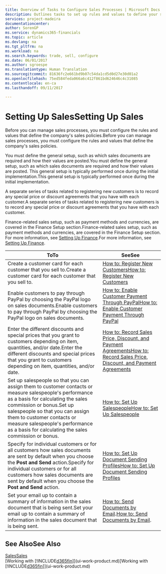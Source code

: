 ```yaml
---
title: Overview of Tasks to Configure Sales Processes | Microsoft Docs
description: Outlines tasks to set up rules and values to define your sales policies and processes.
services: project-madeira
documentationcenter: 
author: SorenGP
ms.service: dynamics365-financials
ms.topic: article
ms.devlang: na
ms.tgt_pltfrm: na
ms.workload: na
ms.search.keywords: trade, sell, configure
ms.date: 06/01/2017
ms.author: sgroespe
ms.translationtype: Human Translation
ms.sourcegitcommit: 81636fc2e661bd9b07c54da1cd5d0d27e30d01a2
ms.openlocfilehash: 75ed584feda066a6c412f861bd624646c4c31085
ms.contentlocale: en-ca
ms.lasthandoff: 09/11/2017

---
```

# <a name="setting-up-sales"></a><span data-ttu-id="72a2b-103">Setting Up Sales</span><span class="sxs-lookup"><span data-stu-id="72a2b-103">Setting Up Sales</span></span>
<span data-ttu-id="72a2b-104">Before you can manage sales processes, you must configure the rules and values that define the company's sales policies.</span><span class="sxs-lookup"><span data-stu-id="72a2b-104">Before you can manage sales processes, you must configure the rules and values that define the company's sales policies.</span></span>

<span data-ttu-id="72a2b-105">You must define the general setup, such as which sales documents are required and how their values are posted.</span><span class="sxs-lookup"><span data-stu-id="72a2b-105">You must define the general setup, such as which sales documents are required and how their values are posted.</span></span> <span data-ttu-id="72a2b-106">This general setup is typically performed once during the initial implementation.</span><span class="sxs-lookup"><span data-stu-id="72a2b-106">This general setup is typically performed once during the initial implementation.</span></span>

<span data-ttu-id="72a2b-107">A separate series of tasks related to registering new customers is to record any special price or discount agreements that you have with each customer.</span><span class="sxs-lookup"><span data-stu-id="72a2b-107">A separate series of tasks related to registering new customers is to record any special price or discount agreements that you have with each customer.</span></span>

<span data-ttu-id="72a2b-108">Finance-related sales setup, such as payment methods and currencies, are covered in the Finance Setup section.</span><span class="sxs-lookup"><span data-stu-id="72a2b-108">Finance-related sales setup, such as payment methods and currencies, are covered in the Finance Setup section.</span></span> <span data-ttu-id="72a2b-109">For more information, see [Setting Up Finance](finance-setup-finance.md).</span><span class="sxs-lookup"><span data-stu-id="72a2b-109">For more information, see [Setting Up Finance](finance-setup-finance.md).</span></span>

| <span data-ttu-id="72a2b-110">To</span><span class="sxs-lookup"><span data-stu-id="72a2b-110">To</span></span> | <span data-ttu-id="72a2b-111">See</span><span class="sxs-lookup"><span data-stu-id="72a2b-111">See</span></span> |
| --- | --- |
| <span data-ttu-id="72a2b-112">Create a customer card for each customer that you sell to.</span><span class="sxs-lookup"><span data-stu-id="72a2b-112">Create a customer card for each customer that you sell to.</span></span> |[<span data-ttu-id="72a2b-113">How to: Register New Customers</span><span class="sxs-lookup"><span data-stu-id="72a2b-113">How to: Register New Customers</span></span>](sales-how-register-new-customers.md) |
| <span data-ttu-id="72a2b-114">Enable customers to pay through PayPal by choosing the PayPal logo on sales documents.</span><span class="sxs-lookup"><span data-stu-id="72a2b-114">Enable customers to pay through PayPal by choosing the PayPal logo on sales documents.</span></span> |[<span data-ttu-id="72a2b-115">How to: Enable Customer Payment Through PayPal</span><span class="sxs-lookup"><span data-stu-id="72a2b-115">How to: Enable Customer Payment Through PayPal</span></span>](sales-how-enable-payment-service-extensions.md) |
| <span data-ttu-id="72a2b-116">Enter the different discounts and special prices that you grant to customers depending on item, quantities, and/or date.</span><span class="sxs-lookup"><span data-stu-id="72a2b-116">Enter the different discounts and special prices that you grant to customers depending on item, quantities, and/or date.</span></span> |[<span data-ttu-id="72a2b-117">How to: Record Sales Price, Discount, and Payment Agreements</span><span class="sxs-lookup"><span data-stu-id="72a2b-117">How to: Record Sales Price, Discount, and Payment Agreements</span></span>](sales-how-record-sales-price-discount-payment-agreements.md) |
| <span data-ttu-id="72a2b-118">Set up salespeople so that you can assign them to customer contacts or measure salespeople's performance as a basis for calculating the sales commission or bonus.</span><span class="sxs-lookup"><span data-stu-id="72a2b-118">Set up salespeople so that you can assign them to customer contacts or measure salespeople's performance as a basis for calculating the sales commission or bonus.</span></span> |[<span data-ttu-id="72a2b-119">How to: Set Up Salespeople</span><span class="sxs-lookup"><span data-stu-id="72a2b-119">How to: Set Up Salespeople</span></span>](sales-how-setup-salespeople.md) |
| <span data-ttu-id="72a2b-120">Specify for individual customers or for all customers how sales documents are sent by default when you choose the **Post and Send** action.</span><span class="sxs-lookup"><span data-stu-id="72a2b-120">Specify for individual customers or for all customers how sales documents are sent by default when you choose the **Post and Send** action.</span></span> |[<span data-ttu-id="72a2b-121">How to: Set Up Document Sending Profiles</span><span class="sxs-lookup"><span data-stu-id="72a2b-121">How to: Set Up Document Sending Profiles</span></span>](sales-how-setup-document-send-profiles.md) |
| <span data-ttu-id="72a2b-122">Set your email up to contain a summary of information in the sales document that is being sent.</span><span class="sxs-lookup"><span data-stu-id="72a2b-122">Set your email up to contain a summary of information in the sales document that is being sent.</span></span> |<span data-ttu-id="72a2b-123">[How to: Send Documents by Email](ui-how-send-documents-email.md).</span><span class="sxs-lookup"><span data-stu-id="72a2b-123">[How to: Send Documents by Email](ui-how-send-documents-email.md).</span></span> |

## <a name="see-also"></a><span data-ttu-id="72a2b-124">See Also</span><span class="sxs-lookup"><span data-stu-id="72a2b-124">See Also</span></span>
[<span data-ttu-id="72a2b-125">Sales</span><span class="sxs-lookup"><span data-stu-id="72a2b-125">Sales</span></span>](sales-manage-sales.md)  
<span data-ttu-id="72a2b-126">[Working with [!INCLUDE[d365fin](includes/d365fin_md.md)]](ui-work-product.md)</span><span class="sxs-lookup"><span data-stu-id="72a2b-126">[Working with [!INCLUDE[d365fin](includes/d365fin_md.md)]](ui-work-product.md)</span></span>

